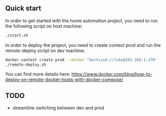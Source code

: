 ## Quick start
In order to get started with the home automation project, you need to run the following script on host machine:
``` bash
./start.sh
```

In order to deploy the project, you need to create context prod and run the remote-deploy script on dev machine:
``` bash
docker context create prod --docker "host=ssh://luke@192.168.1.170"
./remote-deploy.sh
```
You can find more details here: https://www.docker.com/blog/how-to-deploy-on-remote-docker-hosts-with-docker-compose/

## TODO
* streamline switching between dev and prod